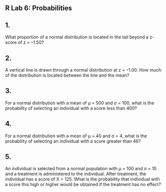 ## R Lab 6: Probabilities

## 1. 
What proportion of a normal distribution is located in the tail beyond a z-score of z = –1.50?

## 2. 
A vertical line is drawn through a normal distribution at z = –1.00. How much of the distribution is located between the line and the mean?

## 3.
For a normal distribution with a mean of μ = 500 and σ = 100, what is the probability of selecting an individual with a score less than 400?

## 4. 
For a normal distribution with a mean of μ = 40 and σ = 4, what is the probability of selecting an individual with a score greater than 46?

## 5. 
An individual is selected from a normal population with μ = 100 and σ = 10 and a treatment is administered to the individual. After treatment, the individual has a score of X = 125. What is the probability that individual with a score this high or higher would be obtained if the treatment has no effect?

